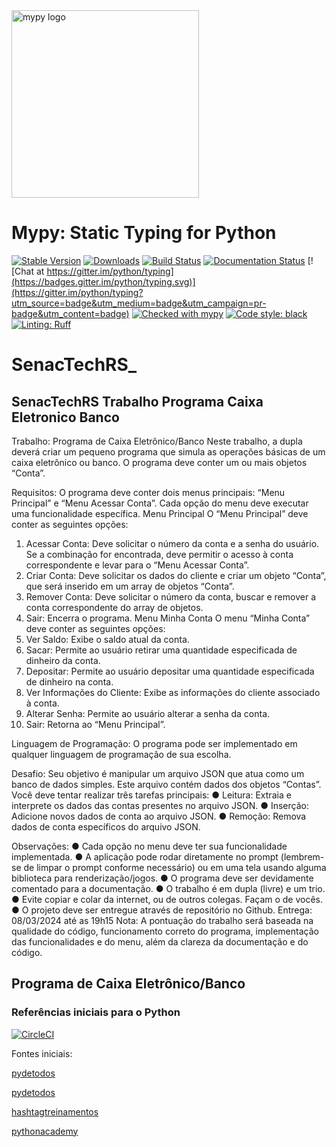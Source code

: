  <img src="css/source/mypy light.svg" alt="mypy logo" width="300px"/>
 
Mypy: Static Typing for Python
=======================================

[![Stable Version](https://img.shields.io/pypi/v/mypy?color=blue)](https://pypi.org/project/mypy/)
[![Downloads](https://img.shields.io/pypi/dm/mypy)](https://pypistats.org/packages/mypy)
[![Build Status](https://github.com/python/mypy/actions/workflows/test.yml/badge.svg)](https://github.com/python/mypy/actions)
[![Documentation Status](https://readthedocs.org/projects/mypy/badge/?version=latest)](https://mypy.readthedocs.io/en/latest/?badge=latest)
[![Chat at https://gitter.im/python/typing](https://badges.gitter.im/python/typing.svg)](https://gitter.im/python/typing?utm_source=badge&utm_medium=badge&utm_campaign=pr-badge&utm_content=badge)
[![Checked with mypy](https://www.mypy-lang.org/static/mypy_badge.svg)](https://mypy-lang.org/)
[![Code style: black](https://img.shields.io/badge/code%20style-black-000000.svg)](https://github.com/psf/black)
[![Linting: Ruff](https://img.shields.io/endpoint?url=https://raw.githubusercontent.com/charliermarsh/ruff/main/assets/badge/v2.json)](https://github.com/astral-sh/ruff)


# SenacTechRS_

## SenacTechRS Trabalho Programa Caixa Eletronico Banco
Trabalho: Programa de Caixa  Eletrônico/Banco  Neste trabalho, a dupla deverá criar um pequeno programa que simula as operações básicas de um caixa eletrônico ou banco. O programa deve conter um ou mais objetos “Conta”.

Requisitos:
O programa deve conter dois menus principais: “Menu Principal” e “Menu Acessar
Conta”. Cada opção do menu deve executar uma funcionalidade específica.
Menu Principal
O “Menu Principal” deve conter as seguintes opções:
1. Acessar Conta: Deve solicitar o número da conta e a senha do usuário. Se a
combinação for encontrada, deve permitir o acesso à conta correspondente e
levar para o “Menu Acessar Conta”.
2. Criar Conta: Deve solicitar os dados do cliente e criar um objeto “Conta”, que
será inserido em um array de objetos “Conta”.
3. Remover Conta: Deve solicitar o número da conta, buscar e remover a conta
correspondente do array de objetos.
4. Sair: Encerra o programa.
Menu Minha Conta
O menu “Minha Conta” deve conter as seguintes opções:
1. Ver Saldo: Exibe o saldo atual da conta.
2. Sacar: Permite ao usuário retirar uma quantidade especificada de dinheiro da
conta.
3. Depositar: Permite ao usuário depositar uma quantidade especificada de
dinheiro na conta.
4. Ver Informações do Cliente: Exibe as informações do cliente associado à
conta.
5. Alterar Senha: Permite ao usuário alterar a senha da conta.
6. Sair: Retorna ao “Menu Principal”.

Linguagem de Programação:
O programa pode ser implementado em qualquer linguagem de programação de sua
escolha.

Desafio:
Seu objetivo é manipular um arquivo JSON que atua como um banco de dados
simples. Este arquivo contém dados dos objetos “Contas”. Você deve tentar realizar três
tarefas principais:
● Leitura: Extraia e interprete os dados das contas presentes no arquivo JSON.
● Inserção: Adicione novos dados de conta ao arquivo JSON.
● Remoção: Remova dados de conta específicos do arquivo JSON.

Observações:
● Cada opção no menu deve ter sua funcionalidade implementada.
● A aplicação pode rodar diretamente no prompt (lembrem-se de limpar o prompt
conforme necessário) ou em uma tela usando alguma biblioteca para
renderização/jogos.
● O programa deve ser devidamente comentado para a documentação.
● O trabalho é em dupla (livre) e um trio.
● Evite copiar e colar da internet, ou de outros colegas. Façam o de vocês.
● O projeto deve ser entregue através de repositório no Github.
Entrega: 08/03/2024 até as 19h15
Nota: A pontuação do trabalho será baseada na qualidade do código, funcionamento
correto do programa, implementação das funcionalidades e do menu, além da clareza da
documentação e do código.



## Programa de Caixa  Eletrônico/Banco

### Referências iniciais para o Python 

[![CircleCI](https://circleci.com/gh/testdouble/cypress-rails/tree/master.svg?style=svg)](https://circleci.com/gh/testdouble/cypress-rails/tree/master)

Fontes iniciais:


[pydetodos](https://pydetodos.com/manipular-arquivos-json-com-python/#:~:text=Como%20ler%20um%20arquivo%20JSON,lo%20em%20um%20objeto%20Python)

[pydetodos](https://pydetodos.com/manipular-arquivos-json-com-python/#:~:text=Como%20ler%20um%20arquivo%20JSON,lo%20em%20um%20objeto%20Python)

[hashtagtreinamentos](https://www.hashtagtreinamentos.com/classes-no-python?gad_source=1&gclid=CjwKCAiAuYuvBhApEiwAzq_YiQPG2Syfinz8ThXb7Q2hg4ET1kFJ2YzJYGw6G4Nf7ClstyJqWPjSSxoCJ2UQAvD_BwE)

[pythonacademy](https://www.treinaweb.com.br/blog/orientacao-a-objetos-em-pythonn)





